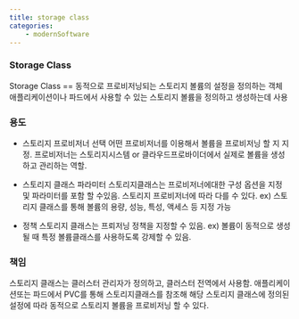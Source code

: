 ```yaml
---
title: storage class
categories: 
    - modernSoftware
---
```



### Storage Class
Storage Class == 동적으로 프로비저닝되는 스토리지 볼륨의 설정을 정의하는 객체 
애플리케이션이나 파드에서 사용할 수 있는 스토리지 볼륨을 정의하고 생성하는데 사용 


### 용도 

- 스토리지 프로비저너 선택 
    어떤 프로비저너를 이용해서 볼륨을 프로비저닝 할 지 지정.
    프로비저너는 스토리지시스템 or 클라우드프로바이더에서 실제로 볼륨을 생성하고 관리하는 역할. 

- 스토리지 클래스 파라미터 
    스토리지클래스는 프로비저너에대한 구성 옵션을 지정 및 파라미터를 포함 할 수있음. 
    스토리지 프로비저너에 따라 다를 수 있다. 
    ex) 스토리지 클래스를 통해 볼륨의 용량, 성능, 특성, 액세스 등 지정 가능 

- 정책 
    스토리지 클래스는 프뢰저닝 정책을 지정할 수 있음. 
    ex) 볼륨이 동적으로 생성될 때 특정 볼륨클래스를 사용하도록 강제할 수 있음. 


### 책임 

스토리지 클래스는 클러스터 관리자가 정의하고, 클러스터 전역에서 사용함. 
애플리케이션또는 파드에서 PVC를 통해 스토리지클래스를 참조해 
해당 스토리지 클래스에 정의된 설정에 따라 동적으로 스토리지 볼륨을 프로비저닝 할 수 있다. 

